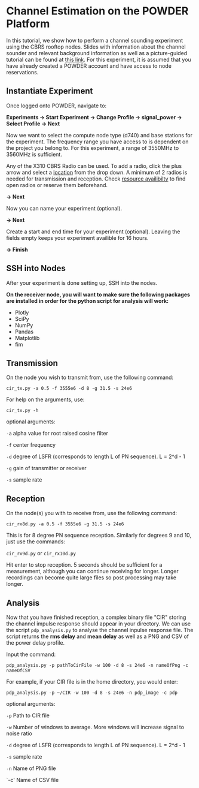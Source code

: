 # Channel Estimation on the POWDER Platform

In this tutorial, we show how to perform a channel sounding experiment using the CBRS rooftop nodes. Slides with information about the channel sounder and relevant background information as well as a picture-guided tutorial can be found at [this link](https://docs.google.com/presentation/d/1W21RtjDfAuz6N182H0d56oc8SeaYWBAFSC1oGlfGyWk/edit?usp=sharing). For this experiment, it is assumed that you have already created a POWDER account and have access to node reservations.

## Instantiate Experiment

Once logged onto POWDER, navigate to:

**Experiments &rarr; Start Experiment &rarr; Change Profile &rarr; signal_power &rarr; Select Profile &rarr; Next**

Now we want to select the compute node type (d740) and base stations for the experiment. The frequency range you have access to is dependent on the project you belong to. For this experiment, a range of 3550MHz to 3560MHz is sufficient.

Any of the X310 CBRS Radio can be used. To add a radio, click the plus arrow and select a [location](https://powderwireless.net/area) from the drop down. A minimum of 2 radios is needed for transmission and reception. Check [resource availibilty](https://www.powderwireless.net/resinfo.php?embedded=true) to find open radios or reserve them beforehand.

**&rarr; Next**

Now you can name your experiment (optional).

**&rarr; Next**

Create a start and end time for your experiment (optional). Leaving the fields empty keeps your experiment availible for 16 hours.

**&rarr; Finish**

## SSH into Nodes

After your experiment is done setting up, SSH into the nodes.

**On the receiver node, you will want to make sure the following packages are installed in order for the python script for analysis will work:**

- Plotly
- SciPy
- NumPy
- Pandas
- Matplotlib
- fim

## Transmission

On the node you wish to transmit from, use the following command:

`cir_tx.py -a 0.5 -f 3555e6 -d 8 -g 31.5 -s 24e6`

For help on the arguments, use:

`cir_tx.py -h`

optional arguments: 

`-a` alpha value for root raised cosine filter

`-f` center frequency

`-d` degree of LSFR (corresponds to length L of PN sequence). L = 2^d - 1

`-g` gain of transmitter or receiver

`-s` sample rate 

## Reception

On the node(s) you with to receive from, use the following command:

`cir_rx8d.py -a 0.5 -f 3555e6 -g 31.5 -s 24e6`

This is for 8 degree PN sequence reception. Similarly for degrees 9 and 10, just use the commands:

`cir_rx9d.py` or `cir_rx10d.py`

Hit enter to stop reception. 5 seconds should be sufficient for a measurement, although you can continue receiving for longer. Longer recordings can become quite large files so post processing may take longer. 

## Analysis

Now that you have finished reception, a complex binary file "CIR" storing the channel impulse response should appear in your directory. We can use the script `pdp_analysis.py` to analyse the channel inpulse response file. The script returns the **rms delay** and **mean delay** as well as a PNG and CSV of the power delay profile.

Input the command:

`pdp_analysis.py -p pathToCirFile -w 100 -d 8 -s 24e6 -n nameOfPng -c nameOfCSV`

For example, if your CIR file is in the home directory, you would enter:

`pdp_analysis.py -p ~/CIR -w 100 -d 8 -s 24e6 -n pdp_image -c pdp`

optional arguments: 

`-p` Path to CIR file

`-w` Number of windows to average. More windows will increase signal to noise ratio

`-d` degree of LSFR (corresponds to length L of PN sequence). L = 2^d - 1

`-s` sample rate

`-n` Name of PNG file

`-c' Name of CSV file


